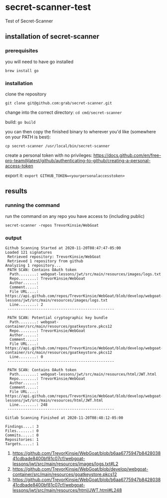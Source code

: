 # secret-scanner-test
Test of Secret-Scanner

## installation of secret-scanner

### prerequisites 

you will need to have go installed

`brew install go`

### installation

clone the repository

`git clone git@github.com:grab/secret-scanner.git`

change into the correct directory: `cd cmd/secret-scanner`

build: `go build`

you can then copy the finished binary to wherever you'd like (somewhere on your PATH is best):

`cp secret-scanner /usr/local/bin/secret-scanner`

create a personal token with no privileges: https://docs.github.com/en/free-pro-team@latest/github/authenticating-to-github/creating-a-personal-access-token

export it: `export GITHUB_TOKEN=<yourpersonalaccesstoken>`

## results

### running the command
run the command on any repo you have access to (including public)

`secret-scanner -repos TrevorKinsie/WebGoat`

### output
```
Github Scanning Started at 2020-11-20T08:47:47-05:00
Loaded 121 signatures
 Retrieved repository: TrevorKinsie/WebGoat
 Retrieved 1 repository from github
Analyzing 1 repository...
 PATH SCAN: Contains OAuth token
  Path........: webgoat-lessons/jwt/src/main/resources/images/logs.txt
  Repo........: TrevorKinsie/WebGoat
  Author......:
  Comment.....:
  File URL....: https://api.github.com/repos/TrevorKinsie/WebGoat/blob/develop/webgoat-lessons/jwt/src/main/resources/images/logs.txt
  Line........: 2
 ------------------------------------------------

 PATH SCAN: Potential cryptographic key bundle
  Path........: webgoat-container/src/main/resources/goatkeystore.pkcs12
  Repo........: TrevorKinsie/WebGoat
  Author......:
  Comment.....:
  File URL....: https://api.github.com/repos/TrevorKinsie/WebGoat/blob/develop/webgoat-container/src/main/resources/goatkeystore.pkcs12
  Line........: 0
 ------------------------------------------------

 PATH SCAN: Contains OAuth token
  Path........: webgoat-lessons/jwt/src/main/resources/html/JWT.html
  Repo........: TrevorKinsie/WebGoat
  Author......:
  Comment.....:
  File URL....: https://api.github.com/repos/TrevorKinsie/WebGoat/blob/develop/webgoat-lessons/jwt/src/main/resources/html/JWT.html
  Line........: 248
 ------------------------------------------------

Gitlab Scanning Finished at 2020-11-20T08:48:12-05:00

Findings....: 3
Files.......: 0
Commits.....: 0
Repositories: 1
Targets.....: 1
```

1. https://github.com/TrevorKinsie/WebGoat/blob/b6aa6775947b842803841cdbade8400bf81c07cf/webgoat-lessons/jwt/src/main/resources/images/logs.txt#L2
2. https://github.com/TrevorKinsie/WebGoat/blob/develop/webgoat-container/src/main/resources/goatkeystore.pkcs12
3. https://github.com/TrevorKinsie/WebGoat/blob/b6aa6775947b842803841cdbade8400bf81c07cf/webgoat-lessons/jwt/src/main/resources/html/JWT.html#L248
